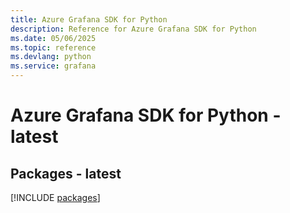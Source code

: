 ```yaml
---
title: Azure Grafana SDK for Python
description: Reference for Azure Grafana SDK for Python
ms.date: 05/06/2025
ms.topic: reference
ms.devlang: python
ms.service: grafana
---
```

# Azure Grafana SDK for Python - latest
## Packages - latest
[!INCLUDE [packages](grafana-index.md)]